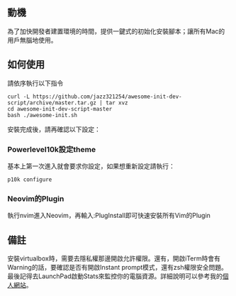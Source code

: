 ## 動機

為了加快開發者建置環境的時間，提供一鍵式的初始化安裝腳本；讓所有Mac的用戶無腦地使用。

## 如何使用  

請依序執行以下指令  
```
curl -L https://github.com/jazz321254/awesome-init-dev-script/archive/master.tar.gz | tar xvz
cd awesome-init-dev-script-master
bash ./awesome-init.sh  
```  
安裝完成後，請再確認以下設定：

### Powerlevel10k設定theme  

基本上第一次進入就會要求你設定，如果想重新設定請執行：  
```
p10k configure
```  

### Neovim的Plugin

執行nvim進入Neovim，再輸入:PlugInstall即可快速安裝所有Vim的Plugin

## 備註  

安裝virtualbox時，需要去隱私權那邊開啟允許權限。還有，開啟iTerm時會有Warning的話，要確認是否有開啟Instant prompt模式，還有zsh權限安全問題。最後記得去LaunchPad啟動Stats來監控你的電腦資源。詳細說明可以參考我的[個人網站][1]。

[1]: https://www.jazz321254.com/2021-happy-bag/

